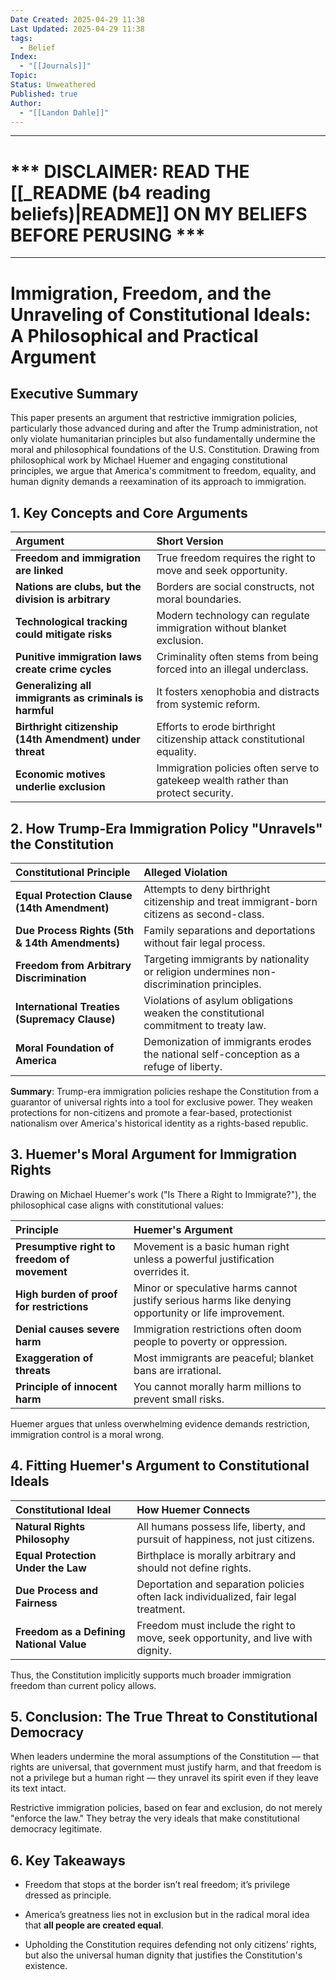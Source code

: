 ```yaml
---
Date Created: 2025-04-29 11:38
Last Updated: 2025-04-29 11:38
tags:
  - Belief
Index:
  - "[[Journals]]"
Topic: 
Status: Unweathered
Published: true
Author:
  - "[[Landon Dahle]]"
---
```

---
# *** DISCLAIMER: READ THE [[_README (b4 reading beliefs)|README]] ON MY BELIEFS BEFORE PERUSING ***

---

# Immigration, Freedom, and the Unraveling of Constitutional Ideals: A Philosophical and Practical Argument

## Executive Summary

This paper presents an argument that restrictive immigration policies, particularly those advanced during and after the Trump administration, not only violate humanitarian principles but also fundamentally undermine the moral and philosophical foundations of the U.S. Constitution. Drawing from philosophical work by Michael Huemer and engaging constitutional principles, we argue that America's commitment to freedom, equality, and human dignity demands a reexamination of its approach to immigration.

## 1. Key Concepts and Core Arguments

|Argument|Short Version|
|:--|:--|
|**Freedom and immigration are linked**|True freedom requires the right to move and seek opportunity.|
|**Nations are clubs, but the division is arbitrary**|Borders are social constructs, not moral boundaries.|
|**Technological tracking could mitigate risks**|Modern technology can regulate immigration without blanket exclusion.|
|**Punitive immigration laws create crime cycles**|Criminality often stems from being forced into an illegal underclass.|
|**Generalizing all immigrants as criminals is harmful**|It fosters xenophobia and distracts from systemic reform.|
|**Birthright citizenship (14th Amendment) under threat**|Efforts to erode birthright citizenship attack constitutional equality.|
|**Economic motives underlie exclusion**|Immigration policies often serve to gatekeep wealth rather than protect security.|

## 2. How Trump-Era Immigration Policy "Unravels" the Constitution

|Constitutional Principle|Alleged Violation|
|:--|:--|
|**Equal Protection Clause (14th Amendment)**|Attempts to deny birthright citizenship and treat immigrant-born citizens as second-class.|
|**Due Process Rights (5th & 14th Amendments)**|Family separations and deportations without fair legal process.|
|**Freedom from Arbitrary Discrimination**|Targeting immigrants by nationality or religion undermines non-discrimination principles.|
|**International Treaties (Supremacy Clause)**|Violations of asylum obligations weaken the constitutional commitment to treaty law.|
|**Moral Foundation of America**|Demonization of immigrants erodes the national self-conception as a refuge of liberty.|

**Summary**: Trump-era immigration policies reshape the Constitution from a guarantor of universal rights into a tool for exclusive power. They weaken protections for non-citizens and promote a fear-based, protectionist nationalism over America's historical identity as a rights-based republic.

## 3. Huemer's Moral Argument for Immigration Rights

Drawing on Michael Huemer's work ("Is There a Right to Immigrate?"), the philosophical case aligns with constitutional values:

|Principle|Huemer's Argument|
|:--|:--|
|**Presumptive right to freedom of movement**|Movement is a basic human right unless a powerful justification overrides it.|
|**High burden of proof for restrictions**|Minor or speculative harms cannot justify serious harms like denying opportunity or life improvement.|
|**Denial causes severe harm**|Immigration restrictions often doom people to poverty or oppression.|
|**Exaggeration of threats**|Most immigrants are peaceful; blanket bans are irrational.|
|**Principle of innocent harm**|You cannot morally harm millions to prevent small risks.|

Huemer argues that unless overwhelming evidence demands restriction, immigration control is a moral wrong.

## 4. Fitting Huemer's Argument to Constitutional Ideals

|Constitutional Ideal|How Huemer Connects|
|:--|:--|
|**Natural Rights Philosophy**|All humans possess life, liberty, and pursuit of happiness, not just citizens.|
|**Equal Protection Under the Law**|Birthplace is morally arbitrary and should not define rights.|
|**Due Process and Fairness**|Deportation and separation policies often lack individualized, fair legal treatment.|
|**Freedom as a Defining National Value**|Freedom must include the right to move, seek opportunity, and live with dignity.|

Thus, the Constitution implicitly supports much broader immigration freedom than current policy allows.

## 5. Conclusion: The True Threat to Constitutional Democracy

When leaders undermine the moral assumptions of the Constitution — that rights are universal, that government must justify harm, and that freedom is not a privilege but a human right — they unravel its spirit even if they leave its text intact.

Restrictive immigration policies, based on fear and exclusion, do not merely "enforce the law." They betray the very ideals that make constitutional democracy legitimate.

## 6. Key Takeaways

- Freedom that stops at the border isn’t real freedom; it’s privilege dressed as principle.
    
- America’s greatness lies not in exclusion but in the radical moral idea that **all people are created equal**.
    
- Upholding the Constitution requires defending not only citizens’ rights, but also the universal human dignity that justifies the Constitution's existence.
    
